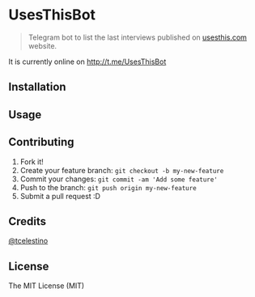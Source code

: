 # UsesThisBot

> Telegram bot to list the last interviews published on [usesthis.com](https://usesthis.com) website.

It is currently online on http://t.me/UsesThisBot

## Installation

## Usage

## Contributing

1. Fork it!
2. Create your feature branch: `git checkout -b my-new-feature`
3. Commit your changes: `git commit -am 'Add some feature'`
4. Push to the branch: `git push origin my-new-feature`
5. Submit a pull request :D


## Credits

[@tcelestino](https:/github.com/tcelestino)

## License

The MIT License (MIT)
